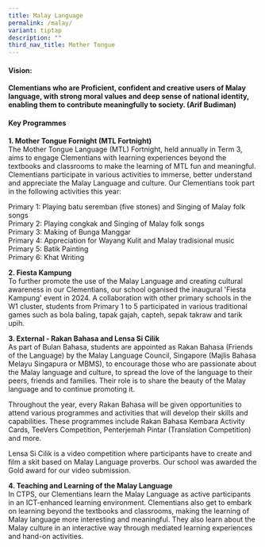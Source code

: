 ```yaml
---
title: Malay Language
permalink: /malay/
variant: tiptap
description: ""
third_nav_title: Mother Tongue
---
```

<h4>Vision:</h4>
<p><strong>Clementians who are Proficient, confident and creative users of Malay language, with strong moral values and deep sense of national identity, enabling them to contribute meaningfully to society. (Arif Budiman)</strong>
</p>
<h4><strong>Key Programmes</strong></h4>
<p><strong>1. Mother Tongue Fornight (MTL Fortnight)</strong>
<br>The Mother Tongue Language (MTL) Fortnight, held annually in Term 3, aims
to engage Clementians with learning experiences beyond the textbooks and
classrooms to make the learning of MTL fun and meaningful. Clementians
participate in various activities to immerse, better understand and appreciate
the Malay Language and culture. Our Clementians took part in the following
activities this year:</p>
<p>Primary 1: Playing batu seremban (five stones) and Singing of Malay folk
songs
<br>Primary 2: Playing congkak and Singing of Malay folk songs
<br>Primary 3: Making of Bunga Manggar
<br>Primary 4: Appreciation for Wayang Kulit and Malay tradisional music
<br>Primary 5: Batik Painting
<br>Primary 6: Khat Writing</p>
<p><strong>2. Fiesta Kampung</strong> 
<br>To further promote the use of the Malay Language and creating cultural
awareness in our Clementians, our school oganised the inaugural 'Fiesta
Kampung' event in 2024. A collaboration with other primary schools in the
W1 cluster, students from Primary 1 to 5 participated in various traditional
games such as bola baling, tapak gajah, capteh, sepak takraw and tarik
upih.</p>
<p><strong>3. External - Rakan Bahasa and Lensa Si Cilik</strong>
<br>As part of Bulan Bahasa, students are appointed as Rakan Bahasa (Friends
of the Language) by the Malay Language Council, Singapore (Majlis Bahasa
Melayu Singapura or MBMS), to encourage those who are passionate about
the Malay language and culture, to spread the love of the language to their
peers, friends and families. Their role is to share the beauty of the Malay
language and to continue promoting it.</p>
<p>Throughout the year, every Rakan Bahasa will be given opportunities to
attend various programmes and activities that will develop their skills
and capabilities. These programmes include Rakan Bahasa Kembara Activity
Cards, TeeVers Competition, Penterjemah Pintar (Translation Competition)
and more.</p>
<p>Lensa Si Cilik is a video competition where participants have to create
and film a skit based on Malay Language proverbs. Our school was awarded
the Gold award for our video submission.</p>
<p><strong>4. Teaching and Learning of the Malay Language</strong>
<br>In CTPS, our Clementians learn the Malay Language as active participants
in an ICT-enhanced learning environment. Clementians also get to embark
on learning beyond the textbooks and classrooms, making the learning of
Malay language more interesting and meaningful. They also learn about the
Malay culture in an interactive way through mediated learning experiences
and hand-on activities.</p>
<p></p>